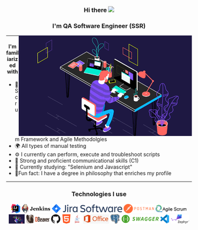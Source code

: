 <div align="center">
  
### Hi there <img src="https://user-images.githubusercontent.com/1303154/88677602-1635ba80-d120-11ea-84d8-d263ba5fc3c0.gif" widht="25px" height="25px">

### I'm  QA Software Engineer (SSR)

<img align="right" alt="GIF" src="https://raw.githubusercontent.com/filtrosofia/filtrosofia/00c61bc920da772a86aff63edc8a8cba2de29427/Assets/coding.gif" width="470" height="272"/>

<hr>

#### I'm familiarized with
  
<div align="left">

- 💎 Scrum Framework and Agile Methodolgies 
- 🌍 All types of manual testing
- ⚙️ I currently can perform, execute and troubleshoot scripts
- 🦜 Strong and proficient communicational skills (C1)
- 📗 Currently studying: "Selenium and Javascript"
- 🎁Fun fact: I have a degree in philosophy that enriches my profile

<hr>

<div align="center">
  
### Technologies I use

<img title="IntelliJ_IDEA" height="25" src="https://github.com/filtrosofia/filtrosofia/blob/main/Assets/IntelliJ_IDEA_Icon.png">
<img title="Jenkins" height="25" src="https://github.com/filtrosofia/filtrosofia/blob/main/Assets/Jenkins_logo_with_title.png">
<img title="Jira" height="25" src="https://github.com/filtrosofia/filtrosofia/blob/main/Assets/Jira%20Software%402x-blue.png">
<img title="Postman" height="25" src="https://github.com/filtrosofia/filtrosofia/blob/main/Assets/Postman_(software).png">
<img title="Agile" height="25" src="https://github.com/filtrosofia/filtrosofia/blob/main/Assets/agile%20scrum.png">
<img title="Coding" height="25" src="https://github.com/filtrosofia/filtrosofia/blob/main/Assets/coding.gif">
<img title="dbeaver" height="25" src="https://github.com/filtrosofia/filtrosofia/blob/main/Assets/dbeaver.png">
<img title="Github" height="25" src="https://github.com/filtrosofia/filtrosofia/blob/main/Assets/github.png">
<img title="HTML" height="25" src="https://github.com/filtrosofia/filtrosofia/blob/main/Assets/html.png">
<img title="Java" height="25" src="https://github.com/filtrosofia/filtrosofia/blob/main/Assets/java-logo-1.png">
<img title="Office" height="25" src="https://github.com/filtrosofia/filtrosofia/blob/main/Assets/kisspng-logo-microsoft-office-2013-office-365-microsoft-of-kellie-higa-resume-5b6b1c32a05cf7.6307183215337462266569.jpg?raw=true">
<img title="Postgre" height="25" src="https://github.com/filtrosofia/filtrosofia/blob/main/Assets/postgre.png">
<img title="Swagger" height="25" src="https://github.com/filtrosofia/filtrosofia/blob/main/Assets/swagger_logo_1.png">
<img title="Vscode" height="25" src="https://github.com/filtrosofia/filtrosofia/blob/main/Assets/vscode.png">
<img title="Mysql" height="25" src="https://github.com/filtrosofia/filtrosofia/blob/main/Assets/zephyr.png">
